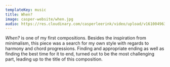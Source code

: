 ```yaml
---
templateKey: music
title: When?
image: casper-website/when.jpg
audio: https://res.cloudinary.com/casperleerink/video/upload/v1610049632/casper-website/when.mp3
---
```


*When?* is one of my first compositions. Besides the inspiration from minimalism, this piece was a search for my own style with regards to harmony and chord progressions. Finding and appropriate ending as well as finding the best time for it to end, turned out to be the most challenging part, leading up to the title of this composition.